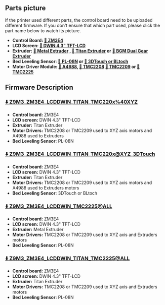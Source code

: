 ## Parts picture
If the printer used different parts, the control board need to be uploaded different firmware. If you don't ensure that which part used, please click the part name below to watch its picture.
- **Control Board: [:art: ZM3E4](https://github.com/ZONESTAR3D/Control-Board/blob/main/32bit/ZM3E4.jpg)**
- **LCD Screen: [:art: DWIN 4.3" TFT-LCD](../../../../../partpic/DWIN_LCD.jpg)**
- **Extruder: [:art: Metal Extruder](../../../../../partpic/EM4.jpg) , [:art: Titan Extruder](../../../../../partpic/Titan.jpg) or [:art: BGM Dual Gear Extruder](../../../../../partpic/bgm.jpg)**
- **Bed Leveling Sensor: [:art: PL-08N](../../../../../partpic/PL08N.jpg) or [:art: 3DTouch or BLtoch](../../../../../partpic/3dtouch.jpg)**
- **Motor Driver Module: [:art: A4988](../../../../../partpic/A4988.jpg), [:art: TMC2208](../../../../../partpic/TMC2208.jpg) [:art: TMC2209](../../../../../partpic/TMC2209.jpg) or [:art: TMC2225](../../../../../partpic/TMC2225.jpg)**

## Firmware Description
### [:arrow_down: Z9M3_ZM3E4_LCDDWIN_TITAN_TMC220x%40XYZ](./Z9M3_ZM3E4_LCDDWIN_TITAN_TMC220x%40XYZ.zip)
- **Control board:** ZM3E4
- **LCD screen:** DWIN 4.3" TFT-LCD
- **Extruder:** Titan Extruder
- **Motor Drivers:** TMC2208 or TMC2209 used to XYZ axis motors and A4988 used to Extruders
- **Bed Leveling Sensor:** PL-08N
### [:arrow_down: Z9M3_ZM3E4_LCDDWIN_TITAN_TMC220x@XYZ_3DTouch](./Z9M3_ZM3E4_LCDDWIN_TITAN_TMC220x%40XYZ_3DTouch.zip)
- **Control board:** ZM3E4
- **LCD screen:** DWIN 4.3" TFT-LCD
- **Extruder:** Titan Extruder
- **Motor Drivers:** TMC2208 or TMC2209 used to XYZ axis motors and A4988 used to Extruders motors
- **Bed Leveling Sensor:** 3DTouch or BLtoch
### [:arrow_down: Z9M3_ZM3E4_LCDDWIN_TMC2225@ALL](./Z9M3_ZM3E4_LCDDWIN_TMC2225%40ALL.zip)
- **Control board:** ZM3E4
- **LCD screen:** DWIN 4.3" TFT-LCD
- **Extruder:** Metal Extruder
- **Motor Drivers:** TMC2208 or TMC2209 used to XYZ axis and Extruders motors
- **Bed Leveling Sensor:** PL-08N
### [:arrow_down: Z9M3_ZM3E4_LCDDWIN_TITAN_TMC2225@ALL](./Z9M3_ZM3E4_LCDDWIN_TITAN_TMC2225%40ALL.zip)
- **Control board:** ZM3E4
- **LCD screen:** DWIN 4.3" TFT-LCD
- **Extruder:** Titan Extruder
- **Motor Drivers:** TMC2208 or TMC2209 used to XYZ axis and Extruders motors
- **Bed Leveling Sensor:** PL-08N